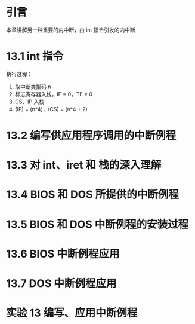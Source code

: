 # 引言

本章讲解另一种重要的内中断，由 int 指令引发的内中断

# 13.1 int 指令

执行过程：
1. 取中断类型码 n
2. 标志寄存器入栈，IF = 0，TF = 0
3. CS、IP 入栈
4. (IP) = (n\*4)，(CS) = (n\*4 + 2)

# 13.2 编写供应用程序调用的中断例程

# 13.3 对 int、iret 和 栈的深入理解

# 13.4 BIOS 和 DOS 所提供的中断例程

# 13.5 BIOS 和 DOS 中断例程的安装过程

# 13.6 BIOS 中断例程应用

# 13.7 DOS 中断例程应用

# 实验 13 编写、应用中断例程